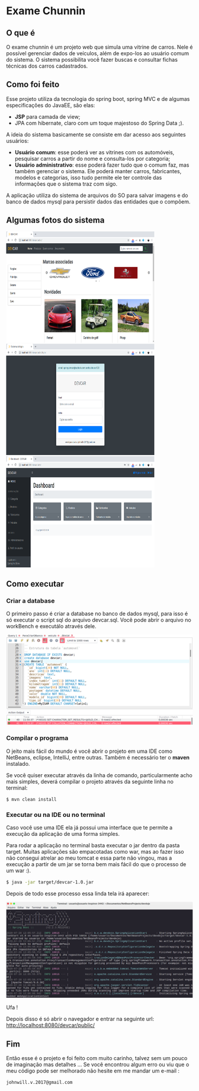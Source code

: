 
#  Exame Chunnin

## O que é
<p>
    O exame chunnin é um projeto web que simula uma vitrine de carros. Nele é possível gerenciar dados de veículos,
    além de expo-los ao usuário comum do sistema. O sistema possibilita você fazer buscas e consultar fichas técnicas
    dos carros cadastrados.
</p>

## Como foi feito

<p>
    Esse projeto utiliza da tecnologia do spring boot, spring MVC e de algumas especificações do JavaEE, são elas:

<ul>
    <li><strong>JSP</strong> para camada de view;</li>
    <li>JPA com hibernate, claro com um toque majestoso do  Spring Data ;).</li>
</ul>
</p>

<p>
    A ideia do sistema basicamente se consiste em dar acesso aos seguintes usuários:
<ul>
    <li><strong>Usuário comum</strong>: esse poderá ver as vitrines com os automóveis, pesquisar
        carros a partir do nome e consulta-los por categoria;</li>
    <li><strong>Usuário administrativo</strong>: esse poderá fazer tudo que o comum faz, mas também  gerenciar o sistema.
        Ele poderá manter carros, fabricantes, modelos e categorias, isso tudo permite ele ter controle das informações
        que o sistema traz com sigo.</li>

</ul>
</p>

<p>
    A aplicação utiliza do sistema de arquivos do SO para salvar imagens e do banco de dados
    mysql para persistir dados das entidades que o compõem.
</p>

## Algumas fotos do sistema

<img src="images/primeiraFoto.png" title="Imagem da tela inicial" width="400px" height="300px;" /> 
<img src="images/segundaFoto.png" title="Imagem da tela de login" width="400px" height="300px;" /> 
<img src="images/Terceira.png" title="Imagem da tela de dashboard só para usuários administrativos" width="400px" height="300px;" /> 




## Como executar

### Criar a database
<p>
    O primeiro passo é criar a database no banco de dados mysql, para isso é só executar o script sql do arquivo devcar.sql. Você pode abrir o arquivo no workBench e executálo através dele. 
</p>

![imagem](images/workbench.png "Imagem do workbench")

### Compilar o programa
<p>O jeito mais fácil do mundo é você abrir o projeto em uma IDE como NetBeans, eclipse, IntelliJ, entre outras. Também é necessário ter o <strong> maven </strong> instalado.</p>

<p>
    Se você quiser executar através da linha de comando, particularmente acho mais simples, deverá compilar o projeto através da seguinte linha no terminal:
</p>

```bash
$ mvn clean install
```

### Executar ou na IDE ou no terminal
<p>Caso você use uma IDE ela já possui uma interface que te permite a execução da aplicação  de uma forma simples.
</p>
<p>
    Para rodar a aplicação no terminal basta executar o jar dentro da pasta target. Muitas aplicações são empacotadas como war, mas ao fazer isso não consegui atrelar ao meu tomcat e essa parte não vingou, mas a execução a partir de um jar se torna bem mais fácil do que o processo de um war :).

```bash
$ java -jar target/devcar-1.0.jar  
```
</p>

<p>
    Depois de todo esse processo essa linda tela irá aparecer:
</p>

![imagem](images/terminal.png "Imagem do terminal")


<p>
    Ufa !
</p>

<p>
    Depois disso é só abrir o navegador e entrar na seguinte url:
    <a href="http://localhost:8080/devcar/public/">
    http://localhost:8080/devcar/public/
    </a>
</p>

## Fim

<p>
    Então esse é o projeto e foi feito com muito carinho, talvez sem um pouco de imaginação mas detalhes ... Se você encontrou algum erro ou viu que o meu código pode ser melhorado não hesite em me mandar um e-mail :

    johnwill.v.2017@gmail.com
</p>




